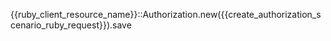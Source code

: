 {{ruby_client_resource_name}}::Authorization.new({{create_authorization_scenario_ruby_request}}).save
